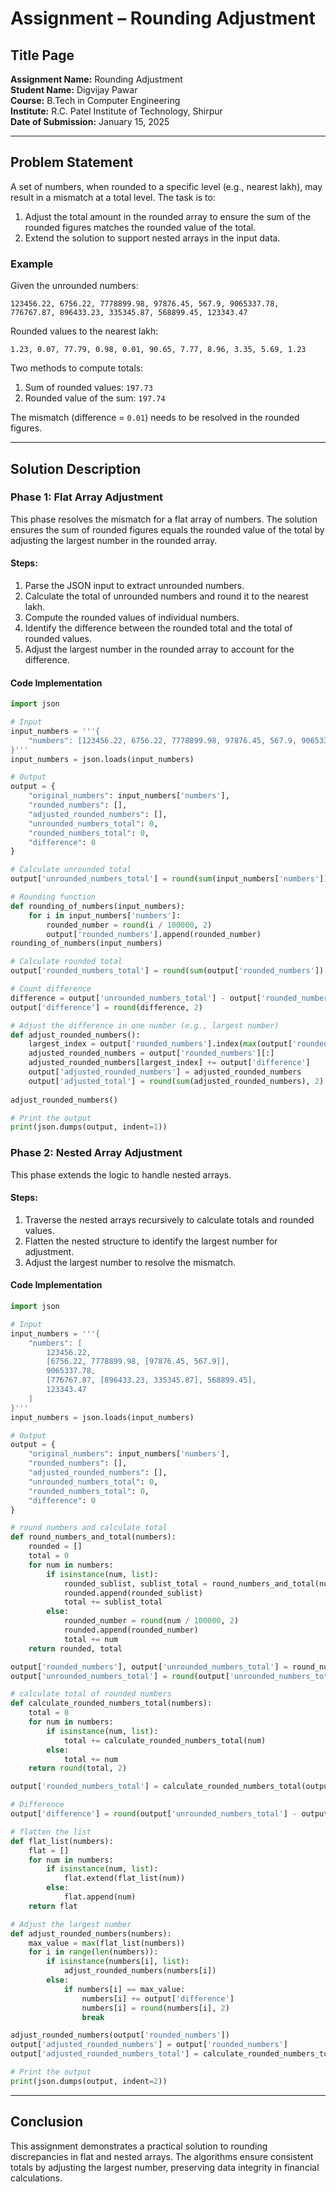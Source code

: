 # Assignment – Rounding Adjustment

## Title Page
**Assignment Name:** Rounding Adjustment  
**Student Name:** Digvijay Pawar  
**Course:** B.Tech in Computer Engineering  
**Institute:** R.C. Patel Institute of Technology, Shirpur  
**Date of Submission:** January 15, 2025  

---

## Problem Statement
A set of numbers, when rounded to a specific level (e.g., nearest lakh), may result in a mismatch at a total level. The task is to:
1. Adjust the total amount in the rounded array to ensure the sum of the rounded figures matches the rounded value of the total.
2. Extend the solution to support nested arrays in the input data.

### Example
Given the unrounded numbers:
```
123456.22, 6756.22, 7778899.98, 97876.45, 567.9, 9065337.78, 776767.87, 896433.23, 335345.87, 568899.45, 123343.47
```
Rounded values to the nearest lakh:
```
1.23, 0.07, 77.79, 0.98, 0.01, 90.65, 7.77, 8.96, 3.35, 5.69, 1.23
```
Two methods to compute totals:
1. Sum of rounded values: `197.73`
2. Rounded value of the sum: `197.74`

The mismatch (difference = `0.01`) needs to be resolved in the rounded figures.

---

## Solution Description

### Phase 1: Flat Array Adjustment
This phase resolves the mismatch for a flat array of numbers. The solution ensures the sum of rounded figures equals the rounded value of the total by adjusting the largest number in the rounded array.

#### Steps:
1. Parse the JSON input to extract unrounded numbers.
2. Calculate the total of unrounded numbers and round it to the nearest lakh.
3. Compute the rounded values of individual numbers.
4. Identify the difference between the rounded total and the total of rounded values.
5. Adjust the largest number in the rounded array to account for the difference.

#### Code Implementation
```python
import json

# Input
input_numbers = '''{
    "numbers": [123456.22, 6756.22, 7778899.98, 97876.45, 567.9, 9065337.78, 776767.87, 896433.23, 335345.87, 568899.45, 123343.47]
}'''
input_numbers = json.loads(input_numbers)

# Output
output = {
    "original_numbers": input_numbers['numbers'],
    "rounded_numbers": [],
    "adjusted_rounded_numbers": [],
    "unrounded_numbers_total": 0,
    "rounded_numbers_total": 0,
    "difference": 0
}

# Calculate unrounded total
output['unrounded_numbers_total'] = round(sum(input_numbers['numbers']) / 100000, 2)

# Rounding function
def rounding_of_numbers(input_numbers):
    for i in input_numbers['numbers']:
        rounded_number = round(i / 100000, 2)
        output['rounded_numbers'].append(rounded_number)
rounding_of_numbers(input_numbers)

# Calculate rounded total
output['rounded_numbers_total'] = round(sum(output['rounded_numbers']), 2)

# Count difference
difference = output['unrounded_numbers_total'] - output['rounded_numbers_total']
output['difference'] = round(difference, 2)

# Adjust the difference in one number (e.g., largest number)
def adjust_rounded_numbers():
    largest_index = output['rounded_numbers'].index(max(output['rounded_numbers']))
    adjusted_rounded_numbers = output['rounded_numbers'][:]
    adjusted_rounded_numbers[largest_index] += output['difference']
    output['adjusted_rounded_numbers'] = adjusted_rounded_numbers
    output['adjusted_total'] = round(sum(adjusted_rounded_numbers), 2)
    
adjust_rounded_numbers()

# Print the output
print(json.dumps(output, indent=1))
```

### Phase 2: Nested Array Adjustment
This phase extends the logic to handle nested arrays.

#### Steps:
1. Traverse the nested arrays recursively to calculate totals and rounded values.
2. Flatten the nested structure to identify the largest number for adjustment.
3. Adjust the largest number to resolve the mismatch.

#### Code Implementation
```python
import json

# Input
input_numbers = '''{
    "numbers": [
        123456.22,
        [6756.22, 7778899.98, [97876.45, 567.9]],
        9065337.78,
        [776767.87, [896433.23, 335345.87], 568899.45],
        123343.47
    ]
}'''
input_numbers = json.loads(input_numbers)

# Output
output = {
    "original_numbers": input_numbers['numbers'],
    "rounded_numbers": [],
    "adjusted_rounded_numbers": [],
    "unrounded_numbers_total": 0,
    "rounded_numbers_total": 0,
    "difference": 0
}

# round numbers and calculate total
def round_numbers_and_total(numbers):
    rounded = []
    total = 0
    for num in numbers:
        if isinstance(num, list):
            rounded_sublist, sublist_total = round_numbers_and_total(num)
            rounded.append(rounded_sublist)
            total += sublist_total
        else:
            rounded_number = round(num / 100000, 2)
            rounded.append(rounded_number)
            total += num
    return rounded, total

output['rounded_numbers'], output['unrounded_numbers_total'] = round_numbers_and_total(input_numbers['numbers'])
output['unrounded_numbers_total'] = round(output['unrounded_numbers_total'] / 100000, 2)

# calculate total of rounded numbers
def calculate_rounded_numbers_total(numbers):
    total = 0
    for num in numbers:
        if isinstance(num, list):
            total += calculate_rounded_numbers_total(num)
        else:
            total += num
    return round(total, 2)

output['rounded_numbers_total'] = calculate_rounded_numbers_total(output['rounded_numbers'])

# Difference
output['difference'] = round(output['unrounded_numbers_total'] - output['rounded_numbers_total'], 2)

# flatten the list
def flat_list(numbers):
    flat = []
    for num in numbers:
        if isinstance(num, list):
            flat.extend(flat_list(num))
        else:
            flat.append(num)
    return flat

# Adjust the largest number
def adjust_rounded_numbers(numbers):
    max_value = max(flat_list(numbers))
    for i in range(len(numbers)):
        if isinstance(numbers[i], list):
            adjust_rounded_numbers(numbers[i])
        else:
            if numbers[i] == max_value:
                numbers[i] += output['difference']
                numbers[i] = round(numbers[i], 2)
                break

adjust_rounded_numbers(output['rounded_numbers'])
output['adjusted_rounded_numbers'] = output['rounded_numbers']
output['adjusted_rounded_numbers_total'] = calculate_rounded_numbers_total(output['adjusted_rounded_numbers'])

# Print the output
print(json.dumps(output, indent=2))
```

---

## Conclusion
This assignment demonstrates a practical solution to rounding discrepancies in flat and nested arrays. The algorithms ensure consistent totals by adjusting the largest number, preserving data integrity in financial calculations.

